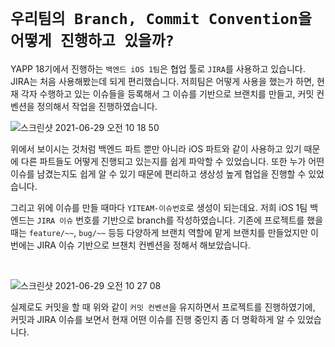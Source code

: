 # `우리팀의 Branch, Commit Convention을 어떻게 진행하고 있을까?`

YAPP 18기에서 진행하는 `백엔드 iOS 1팀`은 협업 툴로 `JIRA`를 사용하고 있습니다. JIRA는 처음 사용해봤는데 되게 편리했습니다. 
저희팀은 어떻게 사용을 했는가 하면, 현재 각자 수행하고 있는 이슈들을 등록해서 그 이슈를 기반으로 브랜치를 만들고, 커밋 컨벤션을 정의해서 작업을 진행하였습니다. 

![스크린샷 2021-06-29 오전 10 18 50](https://user-images.githubusercontent.com/45676906/123722610-a4cc3200-d8c3-11eb-8328-c7600edb0bcc.png)

위에서 보이시는 것처럼 백엔드 파트 뿐만 아니라 iOS 파트와 같이 사용하고 있기 때문에 다른 파트들도 어떻게 진행되고 있는지를 쉽게 파악할 수 있었습니다.
또한 누가 어떤 이슈를 남겼는지도 쉽게 알 수 있기 때문에 편리하고 생상성 높게 협업을 진행할 수 있었습니다. 

그리고 위에 이슈를 만들 때마다 `YITEAM-이슈번호`로 생성이 되는데요. 저희 iOS 1팀 백엔드는 `JIRA 이슈` 번호를 기반으로 branch를 작성하였습니다. 기존에 프로젝트를 했을 때는 `feature/~~`, `bug/~~` 등등 다양하게 브랜치 역할에 맡게 브랜치를 만들었지만 이번에는 JIRA 이슈 기반으로 브챈치 컨벤션을 정해서 해보았습니다. 

<br>

![스크린샷 2021-06-29 오전 10 27 08](https://user-images.githubusercontent.com/45676906/123723063-929ec380-d8c4-11eb-837d-02fc7dad4961.png)

실제로도 커밋을 할 때 위와 같이 `커밋 컨벤션`을 유지하면서 프로젝트를 진행하였기에, 커밋과 JIRA 이슈를 보면서 현재 어떤 이슈를 진행 중인지 좀 더 명확하게 알 수 있었습니다.
